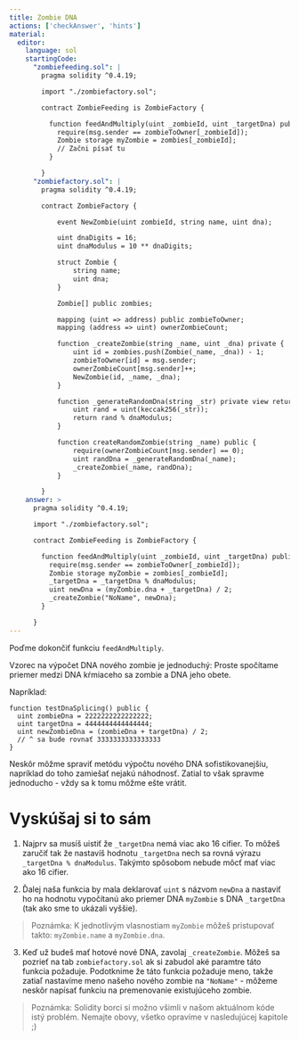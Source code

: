 ```yaml
---
title: Zombie DNA
actions: ['checkAnswer', 'hints']
material:
  editor:
    language: sol
    startingCode:
      "zombiefeeding.sol": |
        pragma solidity ^0.4.19;

        import "./zombiefactory.sol";

        contract ZombieFeeding is ZombieFactory {

          function feedAndMultiply(uint _zombieId, uint _targetDna) public {
            require(msg.sender == zombieToOwner[_zombieId]);
            Zombie storage myZombie = zombies[_zombieId];
            // Začni písať tu
          }

        }
      "zombiefactory.sol": |
        pragma solidity ^0.4.19;

        contract ZombieFactory {

            event NewZombie(uint zombieId, string name, uint dna);

            uint dnaDigits = 16;
            uint dnaModulus = 10 ** dnaDigits;

            struct Zombie {
                string name;
                uint dna;
            }

            Zombie[] public zombies;

            mapping (uint => address) public zombieToOwner;
            mapping (address => uint) ownerZombieCount;

            function _createZombie(string _name, uint _dna) private {
                uint id = zombies.push(Zombie(_name, _dna)) - 1;
                zombieToOwner[id] = msg.sender;
                ownerZombieCount[msg.sender]++;
                NewZombie(id, _name, _dna);
            }

            function _generateRandomDna(string _str) private view returns (uint) {
                uint rand = uint(keccak256(_str));
                return rand % dnaModulus;
            }

            function createRandomZombie(string _name) public {
                require(ownerZombieCount[msg.sender] == 0);
                uint randDna = _generateRandomDna(_name);
                _createZombie(_name, randDna);
            }

        }
    answer: >
      pragma solidity ^0.4.19;

      import "./zombiefactory.sol";

      contract ZombieFeeding is ZombieFactory {

        function feedAndMultiply(uint _zombieId, uint _targetDna) public {
          require(msg.sender == zombieToOwner[_zombieId]);
          Zombie storage myZombie = zombies[_zombieId];
          _targetDna = _targetDna % dnaModulus;
          uint newDna = (myZombie.dna + _targetDna) / 2;
          _createZombie("NoName", newDna);
        }

      }
---
```


Poďme dokončiť funkciu `feedAndMultiply`.

Vzorec na výpočet DNA nového zombie je jednoduchý: Proste spočítame priemer medzi DNA kŕmiaceho sa zombie a DNA jeho obete.

Napríklad:

```
function testDnaSplicing() public {
  uint zombieDna = 2222222222222222;
  uint targetDna = 4444444444444444;
  uint newZombieDna = (zombieDna + targetDna) / 2;
  // ^ sa bude rovnať 3333333333333333
}
```

Neskôr môžme spraviť metódu výpočtu nového DNA sofistikovanejšiu, napríklad do toho zamiešať nejakú náhodnosť. Zatial to však spravme jednoducho - vždy sa k tomu môžme ešte vrátit. 

# Vyskúšaj si to sám

1. Najprv sa musíš uistiť že `_targetDna` nemá viac ako 16 cifier. To môžeš zaručiť tak že nastavíš hodnotu `_targetDna` nech sa rovná výrazu `_targetDna % dnaModulus`. Takýmto spôsobom nebude môcť mať viac ako 16 cifier.

2. Ďalej naša funkcia by mala deklarovať `uint` s názvom `newDna` a nastaviť ho na hodnotu vypočítanú ako priemer DNA `myZombie` s DNA `_targetDna` (tak ako sme to ukázali vyššie).

  > Poznámka: K jednotlivým vlasnostiam `myZombie` môžeš pristupovať takto: `myZombie.name` a `myZombie.dna`.

3. Keď už budeš mať hotové nové DNA, zavolaj `_createZombie`. Môžeš sa pozrieť na tab `zombiefactory.sol` ak si zabudol aké paramtre táto funkcia požaduje. Podotknime že táto funkcia požaduje meno, takže zatiaľ nastavíme meno našeho nového zombie na `"NoName"` - môžeme neskôr napísať funkciu na premenovanie existujúceho zombie.

> Poznámka: Solidity borci si možno všimli v našom aktuálnom kóde istý problém. Nemajte obovy, všetko opravíme v nasledujúcej kapitole ;)
